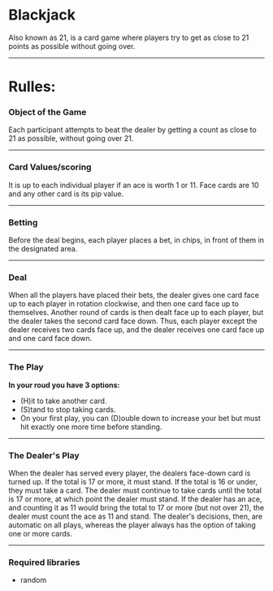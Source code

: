 # Blackjack
Also known as 21, is a card game where players try to get as close to 21 points as possible without going over.

---

# Rulles:

### Object of the Game

Each participant attempts to beat the dealer by getting a count as close to 21 as possible, without going over 21.

---
### Card Values/scoring

It is up to each individual player if an ace is worth 1 or 11. Face cards are 10 and any other card is its pip value.

---
### Betting

Before the deal begins, each player places a bet, in chips, in front of them in the designated area.

---
### Deal

When all the players have placed their bets, the dealer gives one card face up to each player in rotation clockwise, and then one card face up to themselves. Another round of cards is then dealt face up to each player, but the dealer takes the second card face down. Thus, each player except the dealer receives two cards face up, and the dealer receives one card face up and one card face down.

---
### The Play

**In your roud you have 3 options:**
- (H)it to take another card.
- (S)tand to stop taking cards.
- On your first play, you can (D)ouble down to increase your bet but must hit exactly one more time before standing.
---
### The Dealer's Play

When the dealer has served every player, the dealers face-down card is turned up. If the total is 17 or more, it must stand. If the total is 16 or under, they must take a card. The dealer must continue to take cards until the total is 17 or more, at which point the dealer must stand. If the dealer has an ace, and counting it as 11 would bring the total to 17 or more (but not over 21), the dealer must count the ace as 11 and stand. The dealer's decisions, then, are automatic on all plays, whereas the player always has the option of taking one or more cards.

---

### Required libraries

- random

